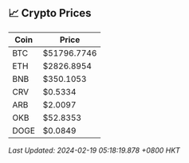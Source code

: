 ## 📈 Crypto Prices

| Coin | Price |
| ---- | ----- |
| BTC | $51796.7746 |
| ETH | $2826.8954 |
| BNB | $350.1053 |
| CRV | $0.5334 |
| ARB | $2.0097 |
| OKB | $52.8353 |
| DOGE | $0.0849 |

_Last Updated: 2024-02-19 05:18:19.878 +0800 HKT_